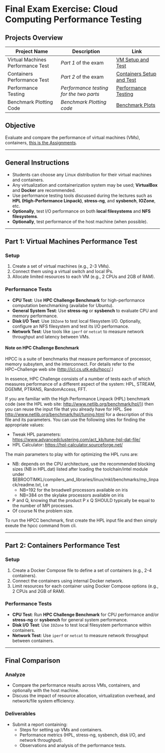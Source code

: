 # Final Exam Exercise: Cloud Computing Performance Testing

## Projects Overview

| Project Name                      | Description                             | Link                                                     |
| --------------------------------- | --------------------------------------- | -------------------------------------------------------- |
| Virtual Machines Performance Test | _Part 1_ of the exam                    | [VM Setup and Test](./VM_project/)                       |
| Containers Performance Test       | _Part 2_ of the exam                    | [Containers Setup and Test](./Containers)                |
| Performance Testing               | _Performance testing for the two parts_ | [Performance Testing](./Containers/Performance_Testing/) |
| Benchmark Plotting Code           | _Benchmark Plotting code_               | [Benchmark Plots](./benchmark_plot/)                     |

## Objective

Evaluate and compare the performance of virtual machines (VMs), containers, [this is the Assignments](https://github.com/Foundations-of-HPC/Cloud-basic-2024/tree/main/Assignments).

---

## General Instructions

- Students can choose any Linux distribution for their virtual machines and containers.
- Any virtualization and containerization system may be used; **VirtualBox** and **Docker** are recommended.
- Use performance testing tools discussed during the lectures such as **HPL (High-Performance Linpack)**, **stress-ng**, and **sysbench**, **IOZone**, etc.
- **Optionally**, test I/O performance on both **local filesystems** and **NFS filesystems**.
- **Optionally**, test performance of the host machine (when possible).

---

## Part 1: Virtual Machines Performance Test

### Setup

1. Create a set of virtual machines (e.g., 2-3 VMs).
2. Connect them using a virtual switch and local IPs.
3. Allocate limited resources to each VM (e.g., 2 CPUs and 2GB of RAM).

### Performance Tests

- **CPU Test**: Use **HPC Challenge Benchmark** for high-performance computation benchmarking (availabe for Ubuntu).
- **General System Test**: Use **stress-ng** or **sysbench** to evaluate CPU and memory performance.
- **Disk I/O Test**: Use `IOZone` to test local filesystem I/O. Optionally, configure an NFS filesystem and test its I/O performance.
- **Network Test**: Use tools like `iperf` or `netcat` to measure network throughput and latency between VMs.

#### Note on HPC Challenge Benchmark

HPCC is a suite of benchmarks that measure performance of processor,
memory subsytem, and the interconnect. For details refer to the
HPC~Challenge web site (http://icl.cs.utk.edu/hpcc/.)

In essence, HPC Challenge consists of a number of tests each
of which measures performance of a different aspect of the system: HPL, STREAM, DGEMM, PTRANS, RandomAccess, FFT.

If you are familiar with the High Performance Linpack (HPL) benchmark
code (see the HPL web site: http://www.netlib.org/benchmark/hpl/}) then you can reuse the input
file that you already have for HPL.
See http://www.netlib.org/benchmark/hpl/tuning.html for a description of this file and its parameters.
You can use the following sites for finding the appropriate values:

- Tweak HPL parameters: https://www.advancedclustering.com/act_kb/tune-hpl-dat-file/
- HPL Calculator: https://hpl-calculator.sourceforge.net/

The main parameters to play with for optimizing the HPL runs are:

- NB: depends on the CPU architecture, use the recommended blocking sizes (NB in HPL.dat) listed after loading the toolchain/intel module under $EBROOTIMKL/compilers_and_libraries/linux/mkl/benchmarks/mp_linpack/readme.txt, i.e
  - NB=192 for the broadwell processors available on iris
  - NB=384 on the skylake processors available on iris
- P and Q, knowing that the product P x Q SHOULD typically be equal to the number of MPI processes.
- Of course N the problem size.

To run the HPCC benchmark, first create the HPL input file and then simply exeute the hpcc command from cli.

---

## Part 2: Containers Performance Test

### Setup

1. Create a Docker Compose file to define a set of containers (e.g., 2-4 containers).
2. Connect the containers using internal Docker network.
3. Limit resources for each container using Docker Compose options (e.g., 2 CPUs and 2GB of RAM).

### Performance Tests

- **CPU Test**: Run **HPC Challenge Benchmark** for CPU performance and/or **stress-ng** or **sysbench** for general system performance.
- **Disk I/O Test**: Use `IOZone` to test local filesystem performance within containers.
- **Network Test**: Use `iperf` or `netcat` to measure network throughput between containers.

---

## Final Comparison

### Analyze

- Compare the performance results across VMs, containers, and optionally with the host machine.
- Discuss the impact of resource allocation, virtualization overhead, and network/file system efficiency.

### Deliverables

- Submit a report containing:
  - Steps for setting up VMs and containers.
  - Performance metrics (HPL, stress-ng, sysbench, disk I/O, and network throughput).
  - Observations and analysis of the performance tests.

